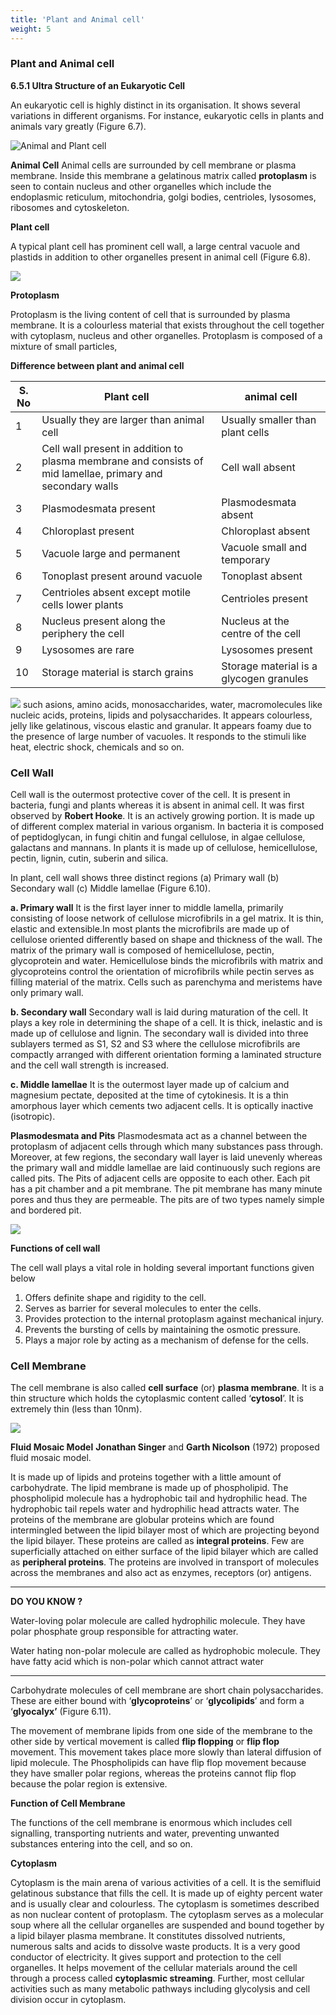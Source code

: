 ```yaml
---
title: 'Plant and Animal cell'
weight: 5
---
```


### Plant and Animal cell


**6.5.1 Ultra Structure of an Eukaryotic Cell** 

An eukaryotic cell is highly distinct in its organisation. It shows several variations in different organisms. For instance, eukaryotic cells in plants and animals vary greatly (Figure 6.7).

![ Animal and Plant cell](6.8.png "")

**Animal Cell** Animal cells are surrounded by cell membrane or plasma membrane. Inside this membrane a gelatinous matrix called **protoplasm** is seen to contain nucleus and other organelles which include the endoplasmic reticulum, mitochondria, golgi bodies, centrioles, lysosomes, ribosomes and cytoskeleton.

**Plant cell** 

A typical plant cell has prominent cell wall, a large central vacuole and plastids in addition to other organelles present in animal cell (Figure 6.8).

![](6.9.png "")

**Protoplasm**

Protoplasm is the living content of cell that is surrounded by plasma membrane. It is a colourless material that exists throughout the cell together with cytoplasm, nucleus and other organelles. Protoplasm is composed of a mixture of small particles, 

**Difference between plant and animal cell**

|**S. No** | **Plant cell**| **animal cell**|
|---|---|---|
|1 | Usually they are larger than animal cell |Usually smaller than plant cells |
|2 | Cell wall present in addition to plasma membrane and consists of mid lamellae, primary and secondary walls|Cell wall absent |
|3 |Plasmodesmata present |Plasmodesmata absent |
|4 |Chloroplast present |Chloroplast absent |
|5 |Vacuole large and permanent |Vacuole small and temporary |
|6 |Tonoplast present around vacuole|Tonoplast absent |
|7 |Centrioles absent except motile cells lower plants| Centrioles present |
|8 |Nucleus present along the periphery the cell | Nucleus at the centre of the cell |
|9 |Lysosomes are rare|Lysosomes present |
|10 |Storage material is starch grains|Storage material is a glycogen granules |

![](6.10.png "")
such asions, amino acids, monosaccharides, water, macromolecules like nucleic acids, proteins, lipids and polysaccharides. It appears colourless, jelly like gelatinous, viscous elastic and granular. It appears foamy due to the presence of large number of vacuoles. It responds to the stimuli like heat, electric shock, chemicals and so on.

### Cell Wall

Cell wall is the outermost protective cover of the cell. It is present in bacteria, fungi and plants whereas it is absent in animal cell. It was first observed by **Robert Hooke**. It is an actively growing portion. It is made up of different complex material in various organism. In bacteria it is composed of peptidoglycan, in fungi chitin and fungal cellulose, in algae cellulose, galactans and mannans. In plants it is made up of cellulose, hemicellulose, pectin, lignin, cutin, suberin and silica.

In plant, cell wall shows three distinct regions (a) Primary wall (b) Secondary wall (c) Middle lamellae (Figure 6.10).

**a. Primary wall** It is the first layer inner to middle lamella, primarily consisting of loose network of cellulose microfibrils in a gel matrix. It is thin, elastic and extensible.In most plants the microfibrils are made up of cellulose oriented differently based on shape and thickness of the wall. The matrix of the primary wall is composed of hemicellulose, pectin, glycoprotein and water. Hemicellulose binds the microfibrils with matrix and glycoproteins control the orientation of microfibrils while pectin serves as filling material of the matrix. Cells such as parenchyma and meristems have only primary wall.  

**b. Secondary wall** Secondary wall is laid during maturation of the cell. It plays a key role in determining the shape of a cell. It is thick, inelastic and is made up of cellulose and lignin. The secondary wall is divided into three sublayers termed as S1, S2 and S3 where the cellulose microfibrils are compactly arranged with different orientation forming a laminated structure and the cell wall strength is increased.

**c. Middle lamellae** It is the outermost layer made up of calcium and magnesium pectate, deposited at the time of cytokinesis. It is a thin amorphous layer which cements two adjacent cells. It is optically inactive (isotropic).

**Plasmodesmata and Pits** 
Plasmodesmata act as a channel between the protoplasm of adjacent cells through which many substances pass through. Moreover, at few regions, the secondary wall layer is laid unevenly whereas the primary wall and middle lamellae are laid continuously such regions are called pits. The Pits of adjacent cells are opposite to each other. Each pit has a pit chamber and a pit membrane. The pit membrane has many minute pores and thus they are permeable. The pits are of two types namely simple and bordered pit.
 
![](6.11.png "")

**Functions of cell wall** 

The cell wall plays a vital role in holding several important functions given below 

1. Offers definite shape and rigidity to the cell. 
2. Serves as barrier for several molecules to enter the cells. 
3. Provides protection to the internal protoplasm against mechanical injury. 
4. Prevents the bursting of cells by maintaining the osmotic pressure. 
5. Plays a major role by acting as a mechanism of defense for the cells.

### Cell Membrane

The cell membrane is also called **cell surface** (or) **plasma membrane**. It is a thin structure which holds the cytoplasmic content called ‘**cytosol**’. It is extremely thin (less than 10nm).

![](6.12.png "")

**Fluid Mosaic Model** 
**Jonathan Singer** and **Garth Nicolson** (1972) proposed fluid mosaic model.

It is made up of lipids and proteins together with a little amount of carbohydrate. The lipid membrane is made up of phospholipid. The phospholipid molecule has a hydrophobic tail and hydrophilic head. The hydrophobic tail repels water and hydrophilic head attracts water. The proteins of the membrane are globular proteins which are found intermingled between the lipid bilayer most of which are projecting beyond the lipid bilayer. These proteins are called as **integral proteins**. Few are superficially attached on either surface of the lipid bilayer which are called as **peripheral proteins**. The proteins are involved in transport of molecules across the membranes and also act as enzymes, receptors (or) antigens.

---
**DO YOU KNOW ?**

Water-loving polar molecule are called hydrophilic molecule. They have polar phosphate group responsible for attracting water.

Water hating non-polar molecule are called as hydrophobic molecule. They have fatty acid which is non-polar which cannot attract water

---
Carbohydrate molecules of cell membrane are short chain polysaccharides. These are either bound with ‘**glycoproteins**’ or ‘**glycolipids**’ and form a ‘**glyocalyx’** (Figure 6.11). 

The movement of membrane lipids from one side of the membrane to the other side by vertical movement is called **flip flopping** or **flip flop** movement. This movement takes place more slowly than lateral diffusion of lipid molecule. The Phospholipids can have flip flop movement because they have smaller polar regions, whereas the proteins cannot flip flop because the polar region is extensive.  

**Function of Cell Membrane** 

The functions of the cell membrane is enormous which includes cell signalling, transporting nutrients and water, preventing unwanted substances entering into the cell, and so on.

**Cytoplasm** 

Cytoplasm is the main arena of various activities of a cell. It is the semifluid gelatinous substance that fills the cell. It is made up of eighty percent water and is usually clear and colourless. The cytoplasm is sometimes described as non nuclear content of protoplasm. The cytoplasm serves as a molecular soup where all the cellular organelles are suspended and bound together by a lipid bilayer plasma membrane. It constitutes dissolved nutrients, numerous salts and acids to dissolve waste products. It is a very good conductor of electricity. It gives support and protection to the cell organelles. It helps movement of the cellular materials around the cell through a process called **cytoplasmic streaming**. Further, most cellular activities such as many metabolic pathways including glycolysis and cell division occur in cytoplasm.
